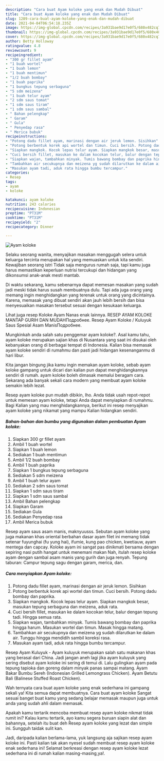 ```yaml
---
description: "Cara buat Ayam koloke yang enak dan Mudah Dibuat"
title: "Cara buat Ayam koloke yang enak dan Mudah Dibuat"
slug: 1289-cara-buat-ayam-koloke-yang-enak-dan-mudah-dibuat
date: 2021-04-04T06:54:18.235Z
image: https://img-global.cpcdn.com/recipes/3a931bae9d17e0f5/680x482cq70/ayam-koloke-foto-resep-utama.jpg
thumbnail: https://img-global.cpcdn.com/recipes/3a931bae9d17e0f5/680x482cq70/ayam-koloke-foto-resep-utama.jpg
cover: https://img-global.cpcdn.com/recipes/3a931bae9d17e0f5/680x482cq70/ayam-koloke-foto-resep-utama.jpg
author: Betty Holloway
ratingvalue: 4.8
reviewcount: 9
recipeingredient:
- "300 gr fillet ayam"
- "1 buah wortel"
- "1 buah lemon"
- "1 buah mentimun"
- "1/2 buah bombay"
- "1 buah paprika"
- "1 bungkus tepung serbaguna"
- "5 sdm meizena"
- "1 buah telur ayam"
- "2 sdm saus tomat"
- "1 sdm saus tiram"
- "1 sdm saus sambal"
- " Bahan pelengkap"
- " Garam"
- " Gula"
- " Penyedap rasa"
- " Merica bubuk"
recipeinstructions:
- "Potong dadu fillet ayam, marinasi dengan air jeruk lemon. Sisihkan"
- "Potong berbentuk korek api wortel dan timun. Cuci bersih. Potong dadu bombay dan paprika."
- "Siapkan mangkok. Kocok lepas telur ayam. Siapkan mangkok besar, masukan tepung serbaguna dan meizena, aduk rata."
- "Cuci bersih fillet, masukan ke dalam kocokan telur, balur dengan tepung tadi. Hingga semua rata."
- "Siapkan wajan, tambahkan minyak. Tumis bawang bombay dan paprika hingga harum. Masukan wortel dan timun. Masak hingga matang."
- "Tambahkan air secukupnya dan meizena yg sudah dilarutkan ke dalam air. Tunggu hingga mendidih sambil koreksi rasa."
- "Masukan ayam tadi, aduk rata hingga bumbu tercampur."
categories:
- Resep
tags:
- ayam
- koloke

katakunci: ayam koloke 
nutrition: 243 calories
recipecuisine: Indonesian
preptime: "PT31M"
cooktime: "PT31M"
recipeyield: "2"
recipecategory: Dinner

---
```



![Ayam koloke](https://img-global.cpcdn.com/recipes/3a931bae9d17e0f5/680x482cq70/ayam-koloke-foto-resep-utama.jpg)

Selaku seorang wanita, menyajikan masakan menggugah selera untuk keluarga tercinta merupakan hal yang memuaskan untuk kita sendiri. Kewajiban seorang istri Tidak saja mengurus rumah saja, tapi kamu juga harus memastikan keperluan nutrisi tercukupi dan hidangan yang dikonsumsi anak-anak mesti mantab.

Di waktu  sekarang, kamu sebenarnya dapat memesan masakan yang sudah jadi meski tidak harus susah membuatnya dulu. Tapi ada juga orang yang memang ingin menghidangkan yang terenak untuk orang yang dicintainya. Karena, memasak yang dibuat sendiri akan jauh lebih bersih dan bisa menyesuaikan masakan tersebut sesuai dengan kesukaan keluarga. 

Lihat juga resep Koloke Ayam Nanas enak lainnya. RESEP AYAM KOLOKE MANTAP GURIH DAN MUDAHПодробнее. Resep Ayam Koloke / Kuluyuk Saus Spesial Asam ManisПодробнее.

Mungkinkah anda salah satu penggemar ayam koloke?. Asal kamu tahu, ayam koloke merupakan sajian khas di Nusantara yang saat ini disukai oleh kebanyakan orang di berbagai tempat di Indonesia. Kalian bisa memasak ayam koloke sendiri di rumahmu dan pasti jadi hidangan kesenanganmu di hari libur.

Kita jangan bingung jika kamu ingin memakan ayam koloke, sebab ayam koloke gampang untuk dicari dan kalian pun dapat menghidangkannya sendiri di rumah. ayam koloke boleh dimasak memalui beragam cara. Sekarang ada banyak sekali cara modern yang membuat ayam koloke semakin lebih lezat.

Resep ayam koloke pun mudah dibikin, lho. Anda tidak usah repot-repot untuk memesan ayam koloke, tetapi Anda dapat menyiapkan di rumahmu. Bagi Kalian yang mau menghidangkannya, berikut ini resep menyajikan ayam koloke yang nikamat yang mampu Kalian hidangkan sendiri.

<!--inarticleads1-->

##### Bahan-bahan dan bumbu yang digunakan dalam pembuatan Ayam koloke:

1. Siapkan 300 gr fillet ayam
1. Ambil 1 buah wortel
1. Siapkan 1 buah lemon
1. Sediakan 1 buah mentimun
1. Ambil 1/2 buah bombay
1. Ambil 1 buah paprika
1. Siapkan 1 bungkus tepung serbaguna
1. Sediakan 5 sdm meizena
1. Ambil 1 buah telur ayam
1. Sediakan 2 sdm saus tomat
1. Siapkan 1 sdm saus tiram
1. Siapkan 1 sdm saus sambal
1. Ambil  Bahan pelengkap
1. Siapkan  Garam
1. Sediakan  Gula
1. Sediakan  Penyedap rasa
1. Ambil  Merica bubuk


Resep ayam saus asam manis, maknyuusss. Sebutan ayam koloke yang juga makanan khas oriental berbahan dasar ayam filet ini memang tidak setenar fuyunghai (fu yung hai), ifumie, kung pao chicken, kwetiauw, ayam mentega dan capcay. Koloke ayam ini sangat pas dinikmati bersama dengan sepiring nasi putih hangat untuk menemani makan Nah, itulah resep koloke ayam dengan sambal asam manis yang gurih dan juga renyah. Tepung taburan: Campur tepung sagu dengan garam, merica, dan. 

<!--inarticleads2-->

##### Cara menyiapkan Ayam koloke:

1. Potong dadu fillet ayam, marinasi dengan air jeruk lemon. Sisihkan
1. Potong berbentuk korek api wortel dan timun. Cuci bersih. Potong dadu bombay dan paprika.
1. Siapkan mangkok. Kocok lepas telur ayam. Siapkan mangkok besar, masukan tepung serbaguna dan meizena, aduk rata.
1. Cuci bersih fillet, masukan ke dalam kocokan telur, balur dengan tepung tadi. Hingga semua rata.
1. Siapkan wajan, tambahkan minyak. Tumis bawang bombay dan paprika hingga harum. Masukan wortel dan timun. Masak hingga matang.
1. Tambahkan air secukupnya dan meizena yg sudah dilarutkan ke dalam air. Tunggu hingga mendidih sambil koreksi rasa.
1. Masukan ayam tadi, aduk rata hingga bumbu tercampur.


Resep Ayam Kuluyuk - Ayam kuluyuk merupakan salah satu makanan khas yang berasal dari China. Jadi jangan aneh lagi jika ayam kuluyuk yang sering disebut ayam koloke ini sering di temui di. Lalu gulingkan ayam pada tepung tapioka dan goreng dalam minyak panas sampai matang. Ayam Bakar Bumbu Sereh (Indonesian Grilled Lemongrass Chicken). Ayam Betutu Bali (Balinese Stuffed Roast Chicken). 

Wah ternyata cara buat ayam koloke yang enak sederhana ini gampang sekali ya! Kita semua dapat membuatnya. Cara buat ayam koloke Sangat sesuai banget buat kamu yang sedang belajar memasak maupun juga untuk anda yang sudah ahli dalam memasak.

Apakah kamu tertarik mencoba membuat resep ayam koloke nikmat tidak rumit ini? Kalau kamu tertarik, ayo kamu segera buruan siapin alat dan bahannya, setelah itu buat deh Resep ayam koloke yang lezat dan simple ini. Sungguh taidak sulit kan. 

Jadi, daripada kalian berlama-lama, yuk langsung aja sajikan resep ayam koloke ini. Pasti kalian tak akan nyesel sudah membuat resep ayam koloke enak sederhana ini! Selamat berkreasi dengan resep ayam koloke lezat sederhana ini di rumah kalian masing-masing,ya!.


